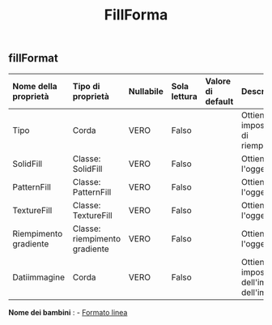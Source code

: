 ﻿---
title: FillForma
second_title: Aspose.Cells Cloud Documen
type: docs
url: /it/specification/model/fillformat/
description: "Aspose.Cells Specifica del modello cloud: FillFormat. Gestisci facilmente Excel e altri fogli di calcolo con funzionalità come apertura, generazione, modifica, divisione, unione, confronto e conversione"
weight: 50
---
## **fillFormat**

 

| Nome della proprietà| Tipo di proprietà| Nullabile| Sola lettura| Valore di default| Descrizione|
|:- |:- |:- |:- |:- |:- |
| Tipo| Corda| VERO| Falso|| Ottiene e imposta il tipo di riempimento.|
| SolidFill| Classe: SolidFill| VERO| Falso|| Ottiene l'oggetto.|
| PatternFill| Classe: PatternFill| VERO| Falso|| Ottiene l'oggetto.|
| TextureFill| Classe: TextureFill| VERO| Falso|| Ottiene l'oggetto.|
| Riempimento gradiente| Classe: riempimento gradiente| VERO| Falso|| Ottiene l'oggetto.|
| Datiimmagine| Corda| VERO| Falso|| Ottiene e imposta i dati dell'immagine dell'immagine.|

**Nome dei bambini** : 
	-  [Formato linea](lineformat) 

